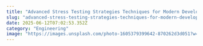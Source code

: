 ```yaml
---
title: "Advanced Stress Testing Strategies Techniques for Modern Development"
slug: "advanced-stress-testing-strategies-techniques-for-modern-development"
date: 2025-06-12T07:02:53.352Z
category: "Engineering"
image: "https://images.unsplash.com/photo-1605379399642-870262d3d051?w=1200&h=600&fit=crop"
---
```


